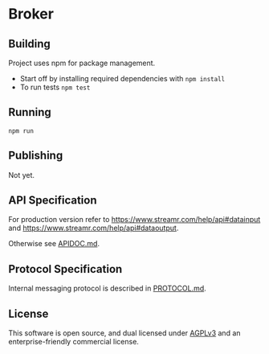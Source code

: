 # Broker

## Building
Project uses npm for package management.

- Start off by installing required dependencies with `npm install`
- To run tests `npm test`

## Running
`npm run`

## Publishing
Not yet.    

## API Specification

For production version refer to https://www.streamr.com/help/api#datainput and https://www.streamr.com/help/api#dataoutput.

Otherwise see [APIDOC.md](APIDOC.md).

## Protocol Specification

Internal messaging protocol is described in [PROTOCOL.md](PROTOCOL.md).

## License

This software is open source, and dual licensed under [AGPLv3](https://www.gnu.org/licenses/agpl.html) and an enterprise-friendly commercial license.
